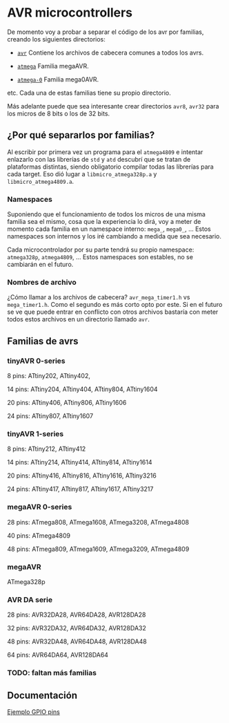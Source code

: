 # AVR microcontrollers

De momento voy a probar a separar el código de los avr por familias, creando
los siguientes directorios:

* [`avr`](avr)
  Contiene los archivos de cabecera comunes a todos los avrs.

* [`atmega`](mega/README.md)
  Familia megaAVR.

* [`atmega-0`](mega0/README.md)
  Familia mega0AVR.

etc. Cada una de estas familias tiene su propio directorio.

Más adelante puede que sea interesante crear directorios `avr8`, `avr32` para
los micros de 8 bits o los de 32 bits. 

## ¿Por qué separarlos por familias?

Al escribir por primera vez un programa para el `atmega4809` e intentar
enlazarlo con las librerías de `std` y `atd` descubrí que se tratan de
plataformas distintas, siendo obligatorio compilar todas las librerías para
cada target. Eso dió lugar a `libmicro_atmega328p.a` y `libmicro_atmega4809.a`.

### Namespaces

Suponiendo que el funcionamiento de todos los micros de una misma familia sea
el mismo, cosa que la experiencia lo dirá, voy a meter de momento cada familia
en un namespace interno: `mega_`, `mega0_`, ... Estos namespaces son internos
y los iré cambiando a medida que sea necesario.

Cada microcontrolador por su parte tendrá su propio namespace: `atmega328p`,
`atmega4809`, ... Estos namespaces son estables, no se cambiarán en el futuro.

### Nombres de archivo

¿Cómo llamar a los archivos de cabecera? `avr_mega_timer1.h` vs
`mega_timer1.h`. Como el segundo es más corto opto por este. Si en el futuro
se ve que puede entrar en conflicto con otros archivos bastaría con meter
todos estos archivos en un directorio llamado `avr`.




## Familias de avrs

### tinyAVR 0-series

8 pins: ATtiny202, ATtiny402, 

14 pins: ATtiny204, ATtiny404, ATtiny804, ATtiny1604

20 pins: ATtiny406, ATtiny806, ATtiny1606

24 pins: ATtiny807, ATtiny1607


### tinyAVR 1-series

8 pins: ATtiny212, ATtiny412

14 pins: ATtiny214, ATtiny414, ATtiny814, ATtiny1614

20 pins: ATtiny416, ATtiny816, ATtiny1616, ATtiny3216

24 pins: ATtiny417, ATtiny817, ATtiny1617, ATtiny3217


### megaAVR 0-series

28 pins: ATmega808, ATmega1608, ATmega3208, ATmega4808

40 pins: ATmega4809

48 pins: ATmega809, ATmega1609, ATmega3209, ATmega4809


### megaAVR
ATmega328p

### AVR DA serie

28 pins: AVR32DA28, AVR64DA28, AVR128DA28

32 pins: AVR32DA32, AVR64DA32, AVR128DA32

48 pins: AVR32DA48, AVR64DA48, AVR128DA48

64 pins: AVR64DA64, AVR128DA64

### TODO: faltan más familias


## Documentación
[Ejemplo GPIO pins](https://github.com/microchip-pic-avr-examples/atmega4809-getting-started-with-gpio-mplab)


